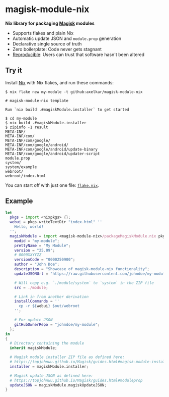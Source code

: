 # magisk-module-nix

**Nix library for packaging [Magisk](https://github.com/topjohnwu/Magisk) modules**

- Supports flakes and plain Nix
- Automatic update JSON and `module.prop` generation
- Declarative single source of truth
- Zero boilerplate: Code never gets stagnant
- [Reproducible](https://reproducible-builds.org/): Users can trust that software hasn't been altered

## Try it

Install [Nix](https://nixos.org/) with Nix flakes, and run these commands:

```console
$ nix flake new my-module -t github:axelkar/magisk-module-nix

# magisk-module-nix template

Run `nix build .#magiskModule.installer` to get started

$ cd my-module
$ nix build .#magiskModule.installer
$ zipinfo -1 result
META-INF/
META-INF/com/
META-INF/com/google/
META-INF/com/google/android/
META-INF/com/google/android/update-binary
META-INF/com/google/android/updater-script
module.prop
system/
system/example
webroot/
webroot/index.html
```

You can start off with just one file: [`flake.nix`](template/flake.nix).

## Example

```nix
let
  pkgs = import <nixpkgs> {};
  webui = pkgs.writeTextDir "index.html" ''
    Hello, world!
  '';
  magiskModule = import <magisk-module-nix>/packageMagiskModule.nix pkgs {
    modid = "my-module";
    prettyName = "My Module";
    version = "25.09";
    # 0000XXYYZZ
    versionCode = "0000250900";
    author = "John Doe";
    description = "Showcase of magisk-module-nix functionality";
    updateJSONUrl = "https://raw.githubusercontent.com/johndoe/my-module/main/magisk-update.json";

    # Will copy e.g. `./module/system` to `system` in the ZIP file
    src = ./module;

    # Link in from another derivation
    installCommands = ''
      cp -r ${webui} $out/webroot
    '';

    # For update JSON
    gitHubOwnerRepo = "johndoe/my-module";
  };
in
{
  # Directory containing the module
  inherit magiskModule;

  # Magisk module installer ZIP file as defined here:
  # https://topjohnwu.github.io/Magisk/guides.html#magisk-module-installer
  installer = magiskModule.installer;

  # Magisk update JSON as defined here:
  # https://topjohnwu.github.io/Magisk/guides.html#moduleprop
  updateJSON = magiskModule.magiskUpdateJSON;
}
```
